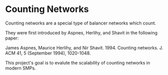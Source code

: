 Counting Networks
=================

Counting networks are a special type of balancer networks which count.

They were first introduced by Aspnes, Herlihy, and Shavit in the 
following paper:

  James Aspnes, Maurice Herlihy, and Nir Shavit. 1994. Counting networks. J. ACM 41, 5 (September 1994), 1020-1048. 

This project's goal is to evalute the scalability of counting networks in
modern SMPs.
